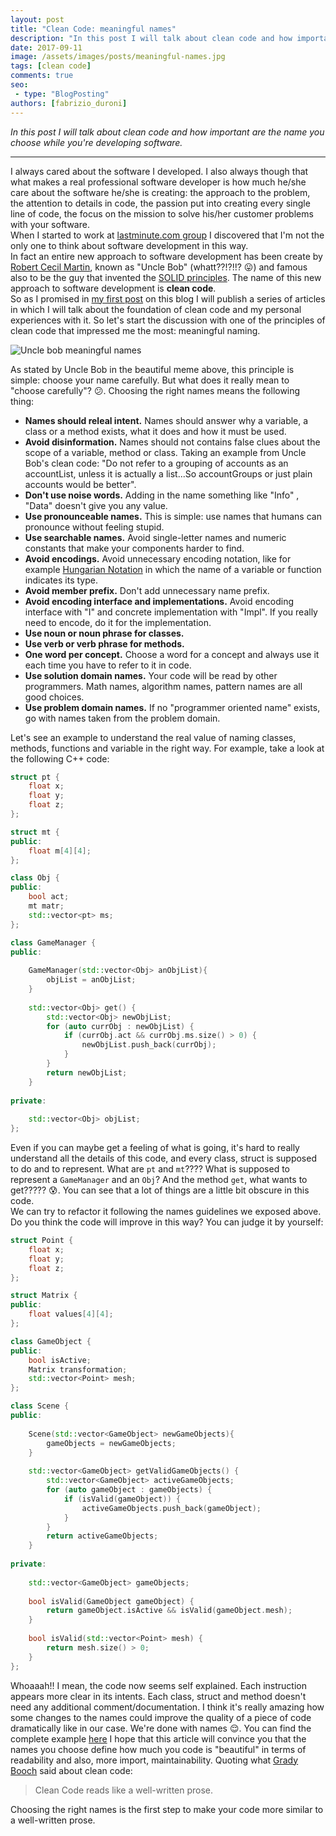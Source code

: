 ```yaml
---
layout: post
title: "Clean Code: meaningful names"
description: "In this post I will talk about clean code and how important are the name you choose while you're developing software."
date: 2017-09-11
image: /assets/images/posts/meaningful-names.jpg
tags: [clean code]
comments: true
seo:
 - type: "BlogPosting"
authors: [fabrizio_duroni] 
---
```


*In this post I will talk about clean code and how important are the name you choose while you're developing software.*

---

I always cared about the software I developed. I also always though that what makes a real professional software 
developer is how much he/she care about the software he/she is creating: the approach to the problem, the attention to
 details in code, the passion put into creating every single line of code, the focus on the mission to solve his/her 
 customer problems with your software.  
When I started to work at [lastminute.com group](https://lmgroup.lastminute.com/ "lastminute.com group") I discovered 
that I'm not the only one to think about software development in this way.  
In fact an entire new approach to software development has been create by [Robert Cecil Martin](https://en.wikipedia.org/wiki/Robert_Cecil_Martin "Robert Cecil Martin"),
 known as "Uncle Bob" (whatt??!?!!? :stuck_out_tongue:) and famous also to be the guy that invented the [SOLID principles](https://en.wikipedia.org/wiki/SOLID_(object-oriented_design) "Solid principles"). The name of this new approach to software development is **clean code**.  
So as I promised in [my first post](/2017/05/10/about-me.html "about me") on this blog I 
will publish a series of articles in which I will talk about the foundation of clean code and my personal experiences
 with it. So let's start the discussion with one of the principles of clean code that impressed me the most: 
 meaningful naming.  

![Uncle bob meaningful names](/assets/images/posts/meaningful-names.jpg "Uncle bob meaningful names")

As stated by Uncle Bob in the beautiful meme above, this principle is simple: choose your name carefully.
But what does it really mean to "choose carefully"? :confused:. Choosing the right names means the following thing: 

* **Names should releal intent.** Names should answer why a variable, a class or a method exists, what it does and how it must be used.
* **Avoid disinformation.** Names should not contains false clues about the scope of a variable, method or class. Taking an example from Uncle Bob's clean code: "Do not refer to a grouping of accounts as an accountList, unless it is actually a list...So accountGroups or just plain accounts would be better".
* **Don't use noise words.** Adding in the name something like "Info" , "Data" doesn't give you any value.
* **Use pronounceable names.** This is simple: use names that humans can pronounce without feeling stupid. 
* **Use searchable names.** Avoid single-letter names and numeric constants that make your components harder to find.
* **Avoid encodings.** Avoid unnecessary encoding notation, like for example [Hungarian Notation](https://en.wikipedia.org/wiki/Hungarian_notation "Hungarian Notation") in which the name of a variable or function indicates its type.
* **Avoid member prefix.** Don't add unnecessary name prefix.
* **Avoid encoding interface and implementations.** Avoid encoding interface with "I" and concrete implementation with "Impl". If you really need to encode, do it for the implementation.
* **Use noun or noun phrase for classes.**
* **Use verb or verb phrase for methods.**
* **One word per concept.** Choose a word for a concept and always use it each time you have to refer to it in code.
* **Use solution domain names.** Your code will be read by other programmers. Math names, algorithm names, pattern names are all good choices.
* **Use problem domain names.** If no "programmer oriented name" exists, go with names taken from the problem domain.

Let's see an example to understand the real value of naming classes, methods, functions and variable in the right way.
For example, take a look at the following C++ code: 

```c++
struct pt {
    float x;
    float y;
    float z;
};

struct mt {
public:
    float m[4][4];
};

class Obj {
public:
    bool act;
    mt matr;
    std::vector<pt> ms;
};

class GameManager {
public:
    
    GameManager(std::vector<Obj> anObjList){
        objList = anObjList;
    }
    
    std::vector<Obj> get() {
        std::vector<Obj> newObjList;
        for (auto currObj : newObjList) {
            if (currObj.act && currObj.ms.size() > 0) {
                newObjList.push_back(currObj);
            }
        }
        return newObjList;
    }
    
private:
    
    std::vector<Obj> objList;
};
```

Even if you can maybe get a feeling of what is going, it's hard to really understand all the details of this code, and every class, struct is supposed to do and to represent. What are `pt` and `mt`???? What is supposed to represent a `GameManager` and an `Obj`? And the method `get`, what wants to get????? :cold_sweat:. You can see that a lot of things are a little bit obscure in this code.  
We can try to refactor it following the names guidelines we exposed above. Do you think the code will improve in this way? You can judge it by yourself:

```c++
struct Point {
    float x;
    float y;
    float z;
};

struct Matrix {
public:
    float values[4][4];
};

class GameObject {
public:
    bool isActive;
    Matrix transformation;
    std::vector<Point> mesh;
};

class Scene {
public:
    
    Scene(std::vector<GameObject> newGameObjects){
        gameObjects = newGameObjects;
    }
    
    std::vector<GameObject> getValidGameObjects() {
        std::vector<GameObject> activeGameObjects;
        for (auto gameObject : gameObjects) {
            if (isValid(gameObject)) {
                activeGameObjects.push_back(gameObject);
            }
        }
        return activeGameObjects;
    }
    
private:
    
    std::vector<GameObject> gameObjects;
    
    bool isValid(GameObject gameObject) {
        return gameObject.isActive && isValid(gameObject.mesh);
    }
    
    bool isValid(std::vector<Point> mesh) {
        return mesh.size() > 0;
    }
};
```

Whoaaah!! I mean, the code now seems self explained. Each instruction appears more clear in its intents. Each class, struct and method doesn't need any additional comment/documentation. I think it's really amazing how some changes to the names could improve the quality of a piece of code dramatically like in our case.
We're done with names :relieved:. You can find the complete example [here](https://github.com/chicio/Clean-Code-Meaningful-Names "Renaming clean code example")
I hope that this article will convince you that the names you choose define 
how much you code is "beautiful" in terms of readability and also, more import, maintainability. Quoting what [Grady Booch](https://en.wikipedia.org/wiki/Grady_Booch "Grady Booch") said about clean code: 

> Clean Code reads like a well-written prose.

Choosing the right names is the first step to make your code more similar to a well-written prose.
